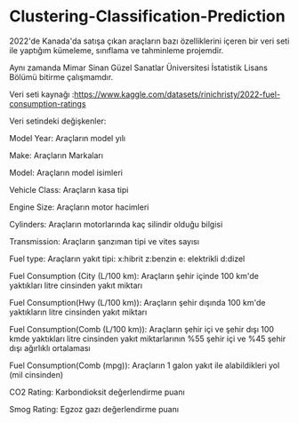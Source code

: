 # Clustering-Classification-Prediction
2022'de Kanada'da satışa çıkan araçların bazı özelliklerini içeren bir veri seti ile yaptığım kümeleme, sınıflama ve tahminleme projemdir.

Aynı zamanda Mimar Sinan Güzel Sanatlar Üniversitesi İstatistik Lisans Bölümü bitirme çalışmamdır.

Veri seti kaynağı :https://www.kaggle.com/datasets/rinichristy/2022-fuel-consumption-ratings

Veri setindeki değişkenler:

Model Year: Araçların model yılı

Make: Araçların Markaları

Model: Araçların model isimleri

Vehicle Class: Araçların kasa tipi

Engine Size: Araçların motor hacimleri

Cylinders: Araçların motorlarında kaç silindir olduğu bilgisi

Transmission: Araçların şanzıman tipi ve vites sayısı

Fuel type: Araçların yakıt tipi: x:hibrit z:benzin e: elektrikli d:dizel

Fuel Consumption (City (L/100 km): Araçların şehir içinde 100 km'de yaktıkları litre cinsinden yakıt miktarı

Fuel Consumption(Hwy (L/100 km)): Araçların şehir dışında 100 km'de yaktıkların litre cinsinden yakıt miktarı

Fuel Consumption(Comb (L/100 km)): Araçların şehir içi ve şehir dışı 100 kmde yaktıkları litre cinsinden yakıt miktarlarının %55 şehir içi ve %45 şehir dışı ağırlıklı 
ortalaması

Fuel Consumption(Comb (mpg)): Araçların 1 galon yakıt ile alabildikleri yol (mil cinsinden)

CO2 Rating: Karbondioksit değerlendirme puanı

Smog Rating: Egzoz gazı değerlendirme puanı
